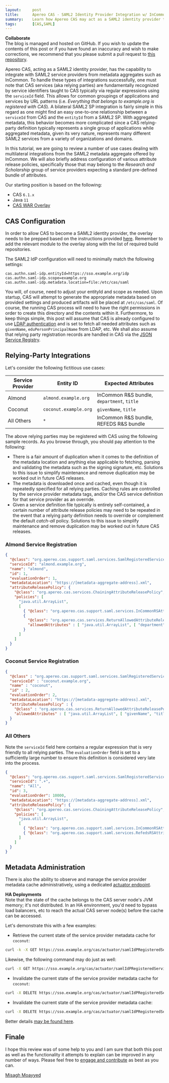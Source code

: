 ```yaml
---
layout:     post
title:      Apereo CAS - SAML2 Identity Provider Integration w/ InCommon
summary:    Learn how Apereo CAS may act as a SAML2 identity provider to integrate with service providers from metadata aggregates such as InCommon with various attribute release policies for research and scholarship, etc.
tags:       [CAS,SAML]
---
```


<div class="alert alert-success">
  <strong>Collaborate</strong><br/>The blog is managed and hosted on GitHub. If you wish to update the contents of this post or if you have found an inaccuracy and wish to make corrections, we recommend that you please submit a pull request to <a href="https://github.com/apereo/apereo.github.io">this repository</a>.
</div>

Apereo CAS, acting as a SAML2 identity provider, has the capability to integrate with SAML2 service providers from metadata aggregates such as InCommon. To handle these types of integrations successfully, one must note that CAS services (aka relying parties) are fundamentally recognized by service identifiers taught to CAS typically via regular expressions using the `serviceId` field. This allows for common groupings of applications and services by URL patterns (i.e. *Everything that belongs to example.org is registered with CAS*). A bilateral SAML2 SP integration is fairly simple in this regard as one might find an easy one-to-one relationship between a `serviceId` from CAS and the `entityId` from a SAML2 SP. With aggregated metadata, this behavior becomes more complicated since a CAS relying-party definition typically represents a single group of applications while aggregated metadata, given its very nature, represents many different SAML2 services from a variety of organizations and domains.

In this tutorial, we are going to review a number of use cases dealing with multilateral integrations from the SAML2 metadata aggregate offered by InCommon. We will also briefly address configuration of various attribute release policies, specifically those that may belong to the *Research and Scholarship* group of service providers expecting a standard pre-defined bundle of attributes.

Our starting position is based on the following:

- CAS `6.1.x`
- Java `11`
- [CAS WAR Overlay](https://github.com/apereo/cas-overlay-template)

## CAS Configuration

In order to allow CAS to become a SAML2 identity provider, the overlay needs to be prepped based on the instructions provided [here](https://apereo.github.io/cas/development/installation/Configuring-SAML2-Authentication.html). Remember to add the relevant module to the overlay along with the list of required build repositories.

The SAML2 IdP configuration will need to minimally match the following settings:

```properties
cas.authn.saml-idp.entityId=https://sso.example.org/idp
cas.authn.saml-idp.scope=example.org
cas.authn.saml-idp.metadata.location=file:/etc/cas/saml
```

You will, of course, need to adjust your entityId and scope as needed. Upon startup, CAS will attempt to generate the appropriate metadata based on provided settings and produced artifacts will be placed at `/etc/cas/saml`. Of course, the running CAS process will need to have the right permissions in order to create this directory and the contents within it. Furthermore, to keep things simple, this post will assume that CAS is already configured to use [LDAP authentication](https://apereo.github.io/cas/development/installation/LDAP-Authentication.html) and is set to fetch all needed attributes such as `givenName`, `eduPersonPrincipalName` from LDAP, etc. We shall also assume that relying party registration records are handled in CAS via the [JSON Service Registry](https://apereo.github.io/cas/development/services/JSON-Service-Management.html).

## Relying-Party Integrations

Let's consider the following fictitious use cases:

| Service Provider  | Entity ID             | Expected Attributes
| ----------------- | --------------------- | ------------------------------------------
| Almond            | `almond.example.org`  | InCommon R&S bundle, `department`, `title`
| Coconut           | `coconut.example.org` | `givenName`, `title`
| All Others        | `*`                   | InCommon R&S bundle, REFEDS R&S bundle

The above relying parties may be registered with CAS using the following sample records. As you browse through, you should pay attention to the following:

- There is a fair amount of duplication when it comes to the definition of the metadata location and anything else applicable to fetching, parsing and validating the metadata such as the signing signature, etc. Solutions to this issue to simplify maintenance and remove duplication may be worked out in future CAS releases.
- The metadata is downloaded once and cached, even though it is repeatedly specified for all relying parties. Caching rules are controlled by the service provider metadata tags, and/or the CAS service definition for that service provider as an override.
- Given a service definition file typically is entirely self-contained, a certain number of attribute release policies may need to be repeated in the event that a relying party definition needs to override or complement the default *catch-all* policy. Solutions to this issue to simplify maintenance and remove duplication may be worked out in future CAS releases.

### Almond Service Registration

```json
{
  "@class": "org.apereo.cas.support.saml.services.SamlRegisteredService",
  "serviceId": "almond.example.org",
  "name": "almond",
  "id": 1,
  "evaluationOrder": 1,
  "metadataLocation": "https://[metadata-aggregate-address].xml",
  "attributeReleasePolicy": {
    "@class": "org.apereo.cas.services.ChainingAttributeReleasePolicy",
    "policies": [
      "java.util.ArrayList",
      [
        { "@class": "org.apereo.cas.support.saml.services.InCommonRSAttributeReleasePolicy" },
        {
          "@class": "org.apereo.cas.services.ReturnAllowedAttributeReleasePolicy",
          "allowedAttributes" : [ "java.util.ArrayList", [ "department", "title" ] ]
        }
      ]
    ]
  }
}
```

### Coconut Service Registration

```json
{
  "@class" : "org.apereo.cas.support.saml.services.SamlRegisteredService",
  "serviceId" : "coconut.example.org",
  "name" : "coconut",
  "id" : 2,
  "evaluationOrder": 2,
  "metadataLocation": "https://[metadata-aggregate-address].xml",
  "attributeReleasePolicy" : {
    "@class" : "org.apereo.cas.services.ReturnAllowedAttributeReleasePolicy",
    "allowedAttributes" : [ "java.util.ArrayList", [ "givenName", "title" ] ]
  }
}
```

### All Others

Note the `serviceId` field here contains a regular expression that is very friendly to all relying parties. The `evaluationOrder` field is set to a sufficiently large number to ensure this definition is considered very late into the process.

```json
{
  "@class": "org.apereo.cas.support.saml.services.SamlRegisteredService",
  "serviceId": ".+",
  "name": "All",
  "id": 3,
  "evaluationOrder": 10000,
  "metadataLocation": "https://[metadata-aggregate-address].xml",
  "attributeReleasePolicy": {
    "@class": "org.apereo.cas.services.ChainingAttributeReleasePolicy",
    "policies": [
      "java.util.ArrayList",
      [
        { "@class": "org.apereo.cas.support.saml.services.InCommonRSAttributeReleasePolicy" },
        { "@class": "org.apereo.cas.support.saml.services.RefedsRSAttributeReleasePolicy" }
      ]
    ]
  }
}
```

## Metadata Administration

There is also the ability to observe and manage the service provider metadata cache administratively, using a dedicated [actuator endpoint](https://apereo.github.io/2018/11/06/cas6-admin-endpoints-security/). 

<div class="alert alert-success">
  <strong>HA Deployments</strong><br/>Note that the state of the cache belongs to the CAS server node's JVM memory; it's not distributed. In an HA environment, you'd need to bypass load balancers, etc to reach the actual CAS server node(s) before the cache can be accessed.
</div>

Let's demonstrate this with a few examples:

- Retrieve the current state of the service provider metadata cache for `coconut`:

```bash
curl -k -X GET https://sso.example.org/cas/actuator/samlIdPRegisteredServiceMetadataCache?serviceId=All'&'entityId=coconut.example.org
```

Likewise, the following command may do just as well:

```bash
curl -X GET https://sso.example.org/cas/actuator/samlIdPRegisteredServiceMetadataCache?serviceId=coconut
```

- Invalidate the current state of the service provider metadata cache for `coconut`:

```bash
curl -X DELETE https://sso.example.org/cas/actuator/samlIdPRegisteredServiceMetadataCache?serviceId=coconut
```

- Invalidate the current state of the service provider metadata cache:

```bash
curl -X DELETE https://sso.example.org/cas/actuator/samlIdPRegisteredServiceMetadataCache
```

Better details [may be found here](https://apereo.github.io/cas/development/installation/Configuring-SAML2-DynamicMetadata.html#administrative-endpoints).

## Finale

I hope this review was of some help to you and I am sure that both this post as well as the functionality it attempts to explain can be improved in any number of ways. Please feel free to [engage and contribute](https://apereo.github.io/cas/developer/Contributor-Guidelines.html) as best as you can.

[Misagh Moayyed](https://fawnoos.com)

